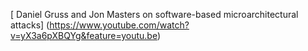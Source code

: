 [ Daniel Gruss and Jon Masters on software-based microarchitectural attacks] (https://www.youtube.com/watch?v=yX3a6pXBQYg&feature=youtu.be)
